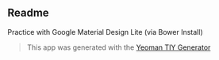 ## Readme

Practice with Google Material Design Lite (via Bower Install)

> This app was generated with the [Yeoman TIY Generator](https://github.com/twhitacre/generator-tiy-webapp)
